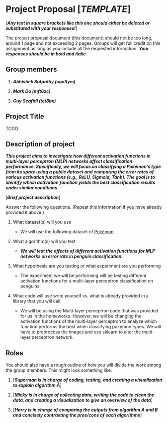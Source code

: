 # Project Proposal [___TEMPLATE___]

[___Any text in square brackets like this one should either be deleted or substituted with your responses!___]

The project proposal document (this document) should not be too long, around 1 page and not exceeding 2 pages.  Groups will get full credit on this assignment as long as you include all the requested information. ___Your responses should be in bold and italic.___ 

## Group members

1.  ***Abhishek Satpathy (cqa3ym)***

2.  ***Mark Do (mft6zc)***

3.  ***Guy Scafidi (tet8bx)***

## Project Title

TODO

## Description of project

***This project aims to investigate how different activation functions in multi-layer perceptron (MLP) networks affect classification performance. Specifically, we will focus on classifying a Pokémon's type from its sprite using a public dataset and comparing the error rates of various activation functions (e.g., ReLU, Sigmoid, Tanh). The goal is to identify which activation function yields the best classification results under similar conditions.***

[___Brief project description___]

Answer the following questions. (Repeat this information if you have already provided it above.)

1.  What dataset(s) will you use
    - We will use the following dataset of [Pokémon](https://www.kaggle.com/datasets/vishalsubbiah/pokemon-images-and-types/data?select=pokemon.csv).

2.  What algorithm(s) will you test
    - ***We will test the effects of different activation functions for MLP networks on error rate in penguin classification.***
      
3.  What hypothesis are you testing or what experiment are you
    performing
    - The experiment we will be performing will be testing different activation functions for a multi-layer perceptron classification on penguins.

4.  What code will use write yourself vs. what is already provided in a
    library that you will call
    - We will be using the Multi-layer perceptron code that was provided for us in the homeworks. However, we will be changing the activation functions of the multi-layer perceptron to           analyze which function performs the best when classifying pokemon types. We will have to preprocess the images and use sklearn to alter the multi-layer perceptron network.

## Roles
You should also have a rough outline of how you will divide the work
among the group members. This might look something like:

1.  [___Superman is in charge of coding, testing, and creating a
    visualization to explain algorithm A___]

2.  [___Micky is in charge of collecting data, writing the code to clean
    the data, and creating a visualization to give an overview of the
    data___]

3.  [___Harry is in charge of comparing the outputs from
    algorithm A and B and concisely contrasting the pros/cons of each
    algorithms___]

